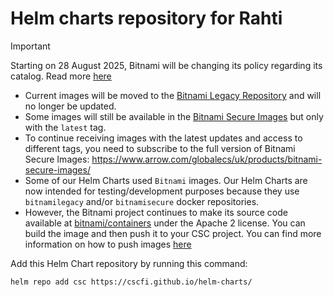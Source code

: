 # Helm charts repository for Rahti

> [!IMPORTANT]  
> Starting on 28 August 2025, Bitnami will be changing its policy regarding its catalog. Read more [here](https://github.com/bitnami/containers/issues/83267)  
> - Current images will be moved to the [Bitnami Legacy Repository](https://hub.docker.com/u/bitnamilegacy) and will no longer be updated.  
> - Some images will still be available in the [Bitnami Secure Images](https://hub.docker.com/u/bitnamisecure) but only with the `latest` tag.  
> - To continue receiving images with the latest updates and access to different tags, you need to subscribe to the full version of Bitnami Secure Images: https://www.arrow.com/globalecs/uk/products/bitnami-secure-images/  
> - Some of our Helm Charts used `Bitnami` images. Our Helm Charts are now intended for testing/development purposes because they use `bitnamilegacy` and/or `bitnamisecure` docker repositories.  
> - However, the Bitnami project continues to make its source code available at [bitnami/containers](https://github.com/bitnami/containers) under the Apache 2 license. You can build the image and then push it to your CSC project. You can find more information on how to push images [here](https://docs.csc.fi/cloud/rahti/images/Using_Rahti_integrated_registry/)

Add this Helm Chart repository by running this command:

```bash
helm repo add csc https://cscfi.github.io/helm-charts/
```